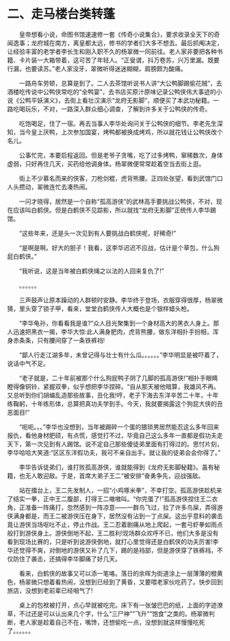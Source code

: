 # 二、走马楼台类转蓬

　　皇帝想看小说，命图书馆速速修一套《传奇小说集合》，要求收录全天下的奇闻逸事；龙府城在南方，离皇都太远，修书的学者们大多不想去。最后抓阄决定，让经验丰富的老学者李长生和刚入职不久的杨翠微一同前往。老人家非要把各种书籍、卡片装一大箱带着，这可苦了年轻人。“正叟谓，抖万卷苏，兴万里漏。既要行漏，也要读苏。”老人家没牙，翠微听得迷迷糊糊，肩膀颇为酸痛。

　　一路舟车劳顿，总算是到了。二人去茶馆听说书人讲“大公鸭脚踢偷花贼”，去酒楼吃传说中公鸭侠常吃的“全鸭宴”，去书店买原汁原味记录公鸭侠伟大事迹的小说《公鸭平妖演义》，去街上看壮汉演示“龙府无影脚”，顺便买了本武功秘籍。一路吃喝玩乐，不对，一路深入群众细心调查，了解到许多关于公鸭侠的传奇。

　　吃饱喝足，住了一宿。再去当事人李华处询问关于公鸭侠的细节。李老先生深知，当今皇上厌鸭，上次参加国宴，烤鸭都被换成烤鸡，所以就花钱让公鸭侠改个名儿。

　　公事忙完，本要启程返回。但是老爷子贪嘴，吃了过多烤鸭，窜稀数次，身体虚弱，只好再住几天，买药给他调身体。杨翠微便常常趁着空当去街上逛。

　　街上不少慕名而来的侠客，刀枪剑棍，虎背熊腰。正四处张望，看到武馆门口人头攒动，翠微连忙去凑热闹。

　　一问才晓得，居然是一个自称“孤高游侠”的武林高手要挑战公鸭侠，不对，现在应该叫白鹤侠。但是白鹤侠不见踪影，所以就找“龙府无影脚”正统传人李华踢馆。

　　“这些年来，还是头一次见到有人要挑战白鹤侠呢，好稀奇!”

　　“是啊是啊。好大的胆子！我看，这李华迟迟不应战，估计是个草包，什么狗屁白鹤侠。”

　　“我听说，这是当年被白鹤侠绳之以法的人回来复仇了!”

　　。。。。。。

　　三声鼓声让原本躁动的人群顿时安静。李华终于登场，衣服穿得很厚，杨翠微猜，里头穿了锁子甲，看来，堂堂白鹤侠传人大概也是个银样蜡头枪。

　　“李华龟孙，你看看我是谁?”众人目光聚集到一个身材高大的黑衣人身上。那人迅速把黑衣一揭，李华大惊:此人满身肥肉，虎背熊腰，做东洋相扑手扮相，浑身赤条条，只有腰间穿了一条铁裤裆!

　　“鄙人行走江湖多年，未曾记得与壮士有什么瓜。。。。。。”李华明显是被吓着了，说话中气不足。

　　“老子就是，二十年前被那个什么狗屁鸭子阴了几脚的孤高游侠!”相扑手眼睛瞪得像铜铃，紧握双拳，似乎想把李华捏碎。“自从那天被他暗算，我雄风不再。又总听到你们胡编乱造那些故事，丑化我!哼，老子下海去东洋辛苦二十年，十年练鞠躬，十年练形体，总算把真功夫学到手。今天，我就要揭露这个狗屁大侠的丑恶面目!”

　　“呃呃。。。”李华也没想到，当年被踢碎一个蛋的猥琐男居然能忍这么多年回来报仇，看他身材肥硕，有点慌，感觉打不过，毕竟自己这么多年一直都是假功夫走天下，第一次见到有人踢馆。说不定自己那些傻徒弟里面有打得过的。思忖片刻，李华哈哈大笑道:“区区东洋假功夫，我可不亲自出手。就让我的徒弟会会你得了。”

　　李华告诉徒弟们，谁打败孤高游侠，谁就能得到《龙府无影脚秘籍》。虽有秘籍，也无人敢迎敌。于是，首席大弟子王二“被安排”奋勇争先，迎战强敌。

　　站在擂台上，王二先发制人，一招“小鸡啄米拳”，不幸打空。孤高游侠趁机来了结实一拳，正中王二腹部，打得王二嗷嗷叫。“你完蛋了!”孤高游侠捏住王二衣角，正准备一阵痛打，忽然感到一阵凉意——一群鸟飞过，拉了许多鸟屎，弄得游侠满身都是，而王二被游侠压在身下，居然没有沾到一丁点屎。这出乎意料的袭击竟让游侠当场呕吐不止，停止作战。王二忍着剧痛从地上爬起，一套弓虾拳如雨点般打到游侠身上。游侠倒地不起，王二胜利!现场群众欢呼不已，他们大多是没有看到现场比赛的，只是听到说游侠倒地，就打心里觉得还是白鹤侠的功夫厉害!李华还觉得不爽，对倒地的游侠又补了几下，踢的是裆部，但是游侠穿了铁裤裆，不仅防住了袭击，还搞得李华脚痛了好几天。

　　看来，白鹤侠的故事又可以添一笔咯。落日的余晖为街道涂上一层薄薄的橙黄色，杨翠微只想着看热闹，没想到已经到了黄昏，又要喂老家伙吃药了。快步回到旅店，没想到老前辈已经咽气了!

　　桌上的包袱被打开，点心早就被吃完。床下有一张皱巴巴的纸，上面的字迹潦草，不过还是可以认出来几个字，什么“三尸神”“飞升”“饱食”之类的。杨翠微判断，老人家是趁着自己不在，嘴馋，还想偷吃一点，没想到就这样慢慢吃死了。。。。。。
